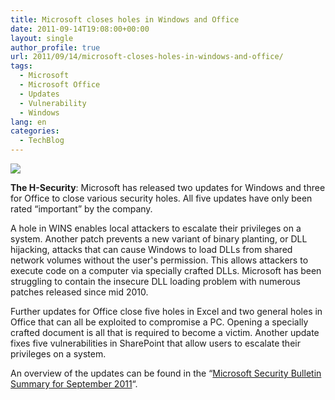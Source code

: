 ```yaml
---
title: Microsoft closes holes in Windows and Office
date: 2011-09-14T19:08:00+00:00
layout: single
author_profile: true
url: 2011/09/14/microsoft-closes-holes-in-windows-and-office/
tags:
  - Microsoft
  - Microsoft Office
  - Updates
  - Vulnerability
  - Windows
lang: en
categories: 
  - TechBlog
---
```

[![](http://4.bp.blogspot.com/-9nAW6YKsTyI/TnD0ogwn2-I/AAAAAAAAEB8/l98iwlcDtwE/s1600/microsoft_or_120-494bfc2617d2203f.png)](http://4.bp.blogspot.com/-9nAW6YKsTyI/TnD0ogwn2-I/AAAAAAAAEB8/l98iwlcDtwE/s1600/microsoft_or_120-494bfc2617d2203f.png)

**The H-Security**: Microsoft has released two updates for Windows and three for Office to close various security holes. All five updates have only been rated “important” by the company.

A hole in WINS enables local attackers to escalate their privileges on a system. Another patch prevents a new variant of binary planting, or DLL hijacking, attacks that can cause Windows to load DLLs from shared network volumes without the user's permission. This allows attackers to execute code on a computer via specially crafted DLLs. Microsoft has been struggling to contain the insecure DLL loading problem with numerous patches released since mid 2010.

Further updates for Office close five holes in Excel and two general holes in Office that can all be exploited to compromise a PC. Opening a specially crafted document is all that is required to become a victim. Another update fixes five vulnerabilities in SharePoint that allow users to escalate their privileges on a system.

An overview of the updates can be found in the “[Microsoft Security Bulletin Summary for September 2011](http://technet.microsoft.com/en-us/security/bulletin/ms11-sep)“.